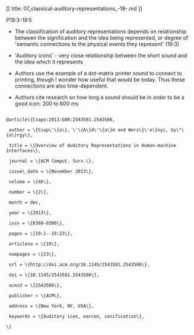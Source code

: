 [[
title: 07_classical-auditory-representations_-18-.md
]]

P19:3-19:5

  

+ The classification of auditory representations depends on relationship
between the signification and the idea being represented, or degree of
'semantic connections to the physical events they represent' \(19:3\)



+ 'Auditory icons' - very close relationship between the short sound and the
idea which it represents

+ Authors use the example of a dot-matrix printer sound to connect to
printing, though I wonder how useful that would be today. Thus these
connections are also time-dependent.

  

+ Authors cite research on how long a sound should be in order to be a good
icon: 200 to 600 ms

  

~~~~~\{.bib\}

@article\{Csapo:2013:OAR:2543581.2543586,

 author = \{Csap\'\{o\}, \'\{A\}d\'\{a\}m and Wers\{\'e\}nyi, Gy\"\{o\}rgy\},

 title = \{Overview of Auditory Representations in Human-machine Interfaces\},

 journal = \{ACM Comput. Surv.\},

 issue\_date = \{November 2013\},

 volume = \{46\},

 number = \{2\},

 month = dec,

 year = \{2013\},

 issn = \{0360-0300\},

 pages = \{19:1--19:23\},

 articleno = \{19\},

 numpages = \{23\},

 url = \{http://doi.acm.org/10.1145/2543581.2543586\},

 doi = \{10.1145/2543581.2543586\},

 acmid = \{2543586\},

 publisher = \{ACM\},

 address = \{New York, NY, USA\},

 keywords = \{Auditory icon, earcon, sonification\},

\}

~~~~~
